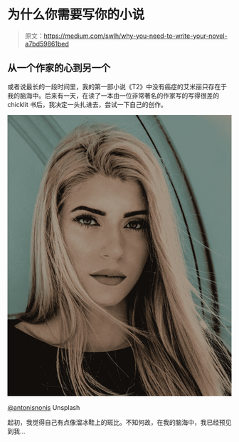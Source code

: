 # 为什么你需要写你的小说

> 原文：<https://medium.com/swlh/why-you-need-to-write-your-novel-a7bd59861bed>

## 从一个作家的心到另一个

或者说最长的一段时间里，我的第一部小说《T2》中没有癌症的艾米丽只存在于我的脑海中。后来有一天，在读了一本由一位非常著名的作家写的写得很差的 chicklit 书后，我决定一头扎进去，尝试一下自己的创作。

![](img/31f1f145a0c61055e9f743cbcf4e3011.png)

[@antonisnonis](https://unsplash.com/@antonisnonis) Unsplash

起初，我觉得自己有点像溜冰鞋上的斑比。不知何故，在我的脑海中，我已经预见到我…